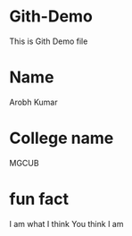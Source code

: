 # Gith-Demo
This is Gith Demo file

# Name
Arobh Kumar

# College name
MGCUB

# fun fact
I am what I think You think I am